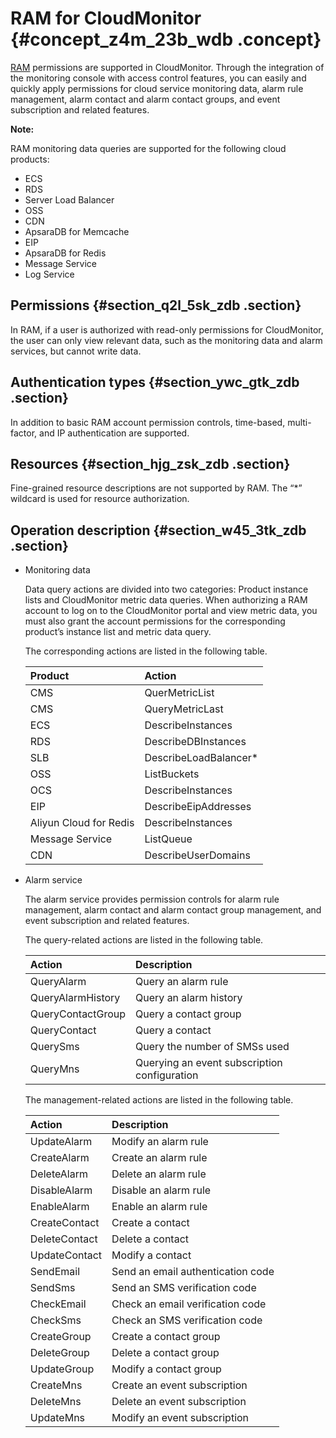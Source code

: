 # RAM for CloudMonitor {#concept_z4m_23b_wdb .concept}

[RAM](https://partners-intl.console.aliyun.com/#/ram) permissions are supported in CloudMonitor. Through the integration of the monitoring console with access control features, you can easily and quickly apply permissions for cloud service monitoring data, alarm rule management, alarm contact and alarm contact groups, and event subscription and related features.

**Note:** 

RAM monitoring data queries are supported for the following cloud products:

-   ECS
-   RDS
-   Server Load Balancer
-   OSS
-   CDN
-   ApsaraDB for Memcache
-   EIP
-   ApsaraDB for Redis
-   Message Service
-   Log Service

## Permissions {#section_q2l_5sk_zdb .section}

In RAM, if a user is authorized with read-only permissions for CloudMonitor, the user can only view relevant data, such as the monitoring data and alarm services, but cannot write data. 

## Authentication types {#section_ywc_gtk_zdb .section}

In addition to basic RAM account permission controls, time-based, multi-factor, and IP authentication are supported.

## Resources {#section_hjg_zsk_zdb .section}

Fine-grained resource descriptions are not supported by RAM. The “\*” wildcard is used for resource authorization.

## Operation description {#section_w45_3tk_zdb .section}

-   Monitoring data

    Data query actions are divided into two categories: Product instance lists and CloudMonitor metric data queries. When authorizing a RAM account to log on to the CloudMonitor portal and view metric data, you must also grant the account permissions for the corresponding product’s instance list and metric data query.

    The corresponding actions are listed in the following table.

    |Product|Action|
    |:------|:-----|
    |CMS|QuerMetricList|
    |CMS|QueryMetricLast|
    |ECS|DescribeInstances|
    |RDS|DescribeDBInstances|
    |SLB|DescribeLoadBalancer\*|
    |OSS|ListBuckets|
    |OCS|DescribeInstances|
    |EIP|DescribeEipAddresses|
    |Aliyun Cloud for Redis|DescribeInstances|
    |Message Service|ListQueue|
    |CDN|DescribeUserDomains|


-   Alarm service

    The alarm service provides permission controls for alarm rule management, alarm contact and alarm contact group management, and event subscription and related features.

    The query-related actions are listed in the following table.

    |Action|Description|
    |:-----|:----------|
    |QueryAlarm|Query an alarm rule|
    |QueryAlarmHistory|Query an alarm history|
    |QueryContactGroup|Query a contact group|
    |QueryContact|Query a contact|
    |QuerySms|Query the number of SMSs used|
    |QueryMns|Querying an event subscription configuration|

    The management-related actions are listed in the following table.

    |Action|Description|
    |:-----|:----------|
    |UpdateAlarm|Modify an alarm rule|
    |CreateAlarm|Create an alarm rule|
    |DeleteAlarm|Delete an alarm rule|
    |DisableAlarm|Disable an alarm rule|
    |EnableAlarm|Enable an alarm rule|
    |CreateContact|Create a contact|
    |DeleteContact|Delete a contact|
    |UpdateContact|Modify a contact|
    |SendEmail|Send an email authentication code|
    |SendSms|Send an SMS verification code|
    |CheckEmail|Check an email verification code|
    |CheckSms|Check an SMS verification code|
    |CreateGroup|Create a contact group|
    |DeleteGroup|Delete a contact group|
    |UpdateGroup|Modify a contact group|
    |CreateMns|Create an event subscription|
    |DeleteMns|Delete an event subscription|
    |UpdateMns|Modify an event subscription|


